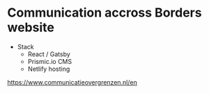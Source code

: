 # Communication accross Borders website

- Stack
  - React / Gatsby
  - Prismic.io CMS
  - Netlify hosting

https://www.communicatieovergrenzen.nl/en
